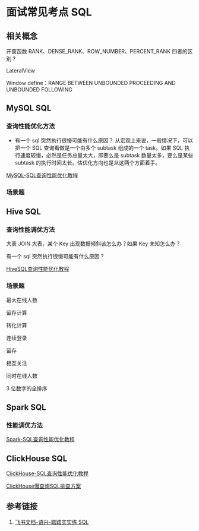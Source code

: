 # 面试常见考点 SQL


## 相关概念

开窗函数 RANK、DENSE_RANK、ROW_NUMBER、PERCENT_RANK 四者的区别？

LateralView

Window define：RANGE BETWEEN UNBOUNDED PROCEEDING AND UNBOUNDED FOLLOWING

## MySQL SQL


### 查询性能优化方法

- 有一个 sql 突然执行很慢可能有什么原因？
从宏观上来说，一般情况下，可以把一个 SQL 查询看做是一个由多个 subtask 组成的一个 task。如果 SQL 执行速度较慢，必然是任务总量太大，即要么是 subtask 数量太多，要么是某些 subtask 的执行时间太长。估优化方向也是从这两个方面着手。


[MySQL-SQL查询性能优化教程](work/component/Back-End/MySQL/solution/MySQL-SQL查询性能优化教程.md)

### 场景题


## Hive SQL


### 查询性能调优方法

大表 JOIN 大表，某个 Key 出现数据倾斜该怎么办？如果 Key 未知怎么办？

有一个 sql 突然执行很慢可能有什么原因？

[HiveSQL查询性能优化教程](work/component/Big-Data/Apache-Hive/Apache-Hive-SQL/HiveSQL查询性能优化教程.md)


### 场景题

最大在线人数

留存计算

转化计算

连续登录

留存

相互关注

同时在线人数

3 亿数字的全排序

## Spark SQL


### 性能调优方法

[Spark-SQL查询性能优化教程](work/component/Big-Data/Apache-Spark/Spark-SQL查询性能优化教程.md)


## ClickHouse SQL

[ClickHouse-SQL查询性能优化教程](work/component/Big-Data/ClickHouse/ClickHouse-SQL查询性能优化教程.md)

[ClickHouse慢查询SQL排查方案](work/component/Big-Data/ClickHouse/operation/ClickHouse慢查询SQL排查方案.md)


## 参考链接
1. [飞书文档-语兴-踏踏实实练 SQL](https://oxtwry26ao.feishu.cn/mindnotes/bmncnCxiGnEedT4I8hTHMAwGXtg#mindmap)
